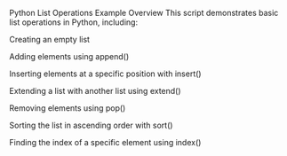 Python List Operations Example
Overview
This script demonstrates basic list operations in Python, including:

Creating an empty list

Adding elements using append()

Inserting elements at a specific position with insert()

Extending a list with another list using extend()

Removing elements using pop()

Sorting the list in ascending order with sort()

Finding the index of a specific element using index()
